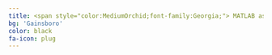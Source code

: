 ```yaml
---
title: <span style="color:MediumOrchid;font-family:Georgia;"> MATLAB assignments
bg: 'Gainsboro'
color: black
fa-icon: plug
---
```



<!-- - [Assignment 2]( myfiles/MAT362_MATLAB_Assignment2.pdf) (due on Friday, February 15 in class)>

- Assignment 2 (due on Wednesday, July 10th in class)
    - [MATLAB_HW2]( myfiles/MAT362_MATLAB_HW1.pdf)
    - [script file]( myfiles/matlab_HW1_firstname_lastname.m)
    - [instrctions to generate a pdf file from a mfile]( myfiles/inst.pdf)
    
 - Assignment 1: Complete MATLAB Onramp (due on Tuesday, July 9th before 10:30 AM)

      
**Note:** 
